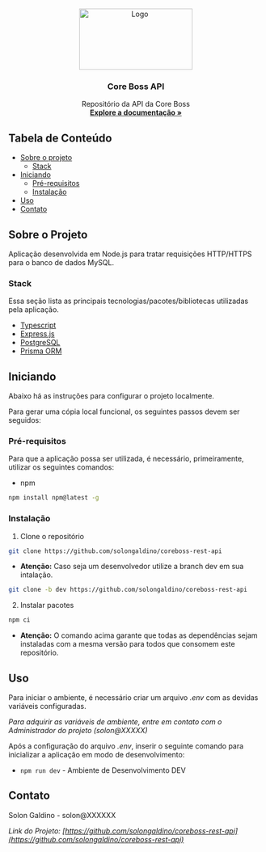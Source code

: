 <!-- PROJECT LOGO -->
<br />
<p align="center">
  <a href="#">
    <img src="https://logos.flamingtext.com/City-Logos/Boss-Water-Logo.png" alt="Logo" width="224" height="121">
  </a>

  <h3 align="center">Core Boss API</h3>

  <p align="center">
    Repositório da API da Core Boss
    <br />
    <a href="#"><strong>Explore a documentação »</strong></a>
  </p>
</p>

## Tabela de Conteúdo

- [Sobre o projeto](#sobre-o-projeto)
  - [Stack](#stack)
- [Iniciando](#iniciando)
  - [Pré-requisitos](#pré-requisitos)
  - [Instalação](#instalação)
- [Uso](#uso)
- [Contato](#contato)

<!-- ABOUT THE PROJECT -->

## Sobre o Projeto

Aplicação desenvolvida em Node.js para tratar requisições HTTP/HTTPS para o banco de dados MySQL.

### Stack

Essa seção lista as principais tecnologias/pacotes/bibliotecas utilizadas pela aplicação.

- [Typescript](https://www.typescriptlang.org/)
- [Express.js](https://expressjs.com/pt-br/)
- [PostgreSQL](https://www.postgresql.org/)
- [Prisma ORM](https://www.prisma.io/)

## Iniciando

Abaixo há as instruções para configurar o projeto localmente.

Para gerar uma cópia local funcional, os seguintes passos devem ser seguidos:

### Pré-requisitos

Para que a aplicação possa ser utilizada, é necessário, primeiramente, utilizar os seguintes comandos:

- npm

```sh
npm install npm@latest -g
```

### Instalação

1. Clone o repositório

```sh
git clone https://github.com/solongaldino/coreboss-rest-api
```

- **Atenção:** Caso seja um desenvolvedor utilize a branch dev em sua intalação.

```sh
git clone -b dev https://github.com/solongaldino/coreboss-rest-api
```

2. Instalar pacotes

```sh
npm ci
```

- **Atenção:** O comando acima garante que todas as dependências sejam instaladas com a mesma versão para todos que consomem este repositório.

## Uso

Para iniciar o ambiente, é necessário criar um arquivo _.env_ com as devidas variáveis configuradas.

_Para adquirir as variáveis de ambiente, entre em contato com o Administrador do projeto (solon@XXXXX)_

Após a configuração do arquivo _.env_, inserir o seguinte comando para inicializar a aplicação em modo de desenvolvimento:

- `npm run dev` - Ambiente de Desenvolvimento DEV

<!-- CONTACT -->

## Contato

Solon Galdino - solon@XXXXXX

_Link do Projeto: [https://github.com/solongaldino/coreboss-rest-api](https://github.com/solongaldino/coreboss-rest-api)_
